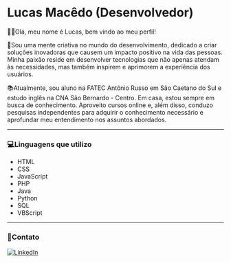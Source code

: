 <h1>Lucas Macêdo (Desenvolvedor)</h1>

🙋‍♂️Olá, meu nome é Lucas, bem vindo ao meu perfil!

🚀Sou uma mente criativa no mundo do desenvolvimento, dedicado a criar soluções inovadoras que causem um impacto positivo na vida das pessoas. Minha paixão reside em desenvolver tecnologias que não apenas atendam às necessidades, mas também inspirem e aprimorem a experiência dos usuários.

📚Atualmente, sou aluno na FATEC Antônio Russo em São Caetano do Sul e estudo inglês na CNA São Bernardo - Centro. Em casa, estou sempre em busca de conhecimento. Aproveito cursos online e, além disso, conduzo pesquisas independentes para adquirir o conhecimento necessário e aprofundar meu entendimento nos assuntos abordados.

<hr></hr>

<h3>💻Linguagens que utilizo</h3>

<ul>
  <li>HTML</li>
  <li>CSS</li>
  <li>JavaScript</li>
  <li>PHP</li>
  <li>Java</li>
  <li>Python</li>
  <li>SQL</li>
  <li>VBScript</li>
</ul>

<hr></hr>

<h3>📱Contato</h3>

[![LinkedIn](https://img.shields.io/badge/LinkedIn-blue?style=for-the-badge&logo=linkedin&logoColor=white)](https://www.linkedin.com/in/lucas-macedo-da-silva-5797331b7/)


